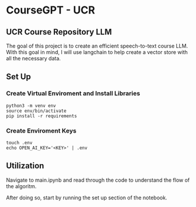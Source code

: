 # CourseGPT - UCR

## UCR Course Repository LLM

The goal of this project is to create an efficient speech-to-text course LLM. With this goal in mind, I will use langchain to help create a vector store with all the necessary data.

## Set Up

### Create Virtual Enviroment and Install Libraries

```shell
python3 -m venv env
source env/bin/activate
pip install -r requirements
```

### Create Enviroment Keys

```shell
touch .env
echo OPEN_AI_KEY='<KEY>' | .env
```

## Utilization

Navigate to main.ipynb and read through the code to understand the flow of the algoritm. 

After doing so, start by running the set up section of the notebook.